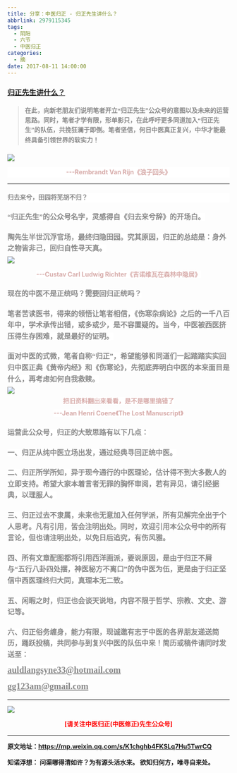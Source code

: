 ```yaml
---
title: 分享：中医归正 - 归正先生讲什么？
abbrlink: 2979115345
tags:
  - 阴阳
  - 六节
  - 中医归正
categories:
  - 摘
date: 2017-08-11 14:00:00
---
```

###  [归正先生讲什么？](https://mp.weixin.qq.com/s/K1chghb4FKSLq7Hu5TwrCQ "跳转至原文")

<div class="rich_media_content ">
                    <blockquote><p style="margin-top: 20px; margin-bottom: 20px;"><strong style="font-size: 14px; line-height: 1.6;"><span style="font-family: 仿宋; color: rgb(136, 136, 136);">在此，向新老朋友们说明笔者开立“归正先生”公众号的意图以及未来的运营思路。同时，笔者才学有限，形单影只，在此呼吁更多同道加入“归正先生”的队伍，共挽狂澜于即倒。笔者坚信，何日中医真正复兴，中华才能最终具备引领世界的软实力！</span></p></blockquote><p><img style="clear: both; display: block; margin:auto;" src="https://ws1.sinaimg.cn/large/8bf740e1gy1fihtl95euij20hs0ij7o2.jpg" data-ratio="1.0414438502673797" data-w="748" style="line-height: 1.6;"  /></p><p style="margin-top: 5px; margin-bottom: 5px; font-size: 16px; white-space: normal; max-width: 100%; min-height: 1em; color: rgb(62, 62, 62); text-align: center; box-sizing: border-box !important; word-wrap: break-word !important; background-color: rgb(255, 255, 255);"><span style="font-size: 14px; line-height: 22.399999618530273px; color: rgb(215, 171, 169);">---Rembrandt Van Rijn《浪子回头》</span></p><hr  /><p style="margin-top: 20px; margin-bottom: 20px; font-size: 16px; white-space: normal; max-width: 100%; min-height: 1em; color: rgb(62, 62, 62); text-align: left; box-sizing: border-box !important; word-wrap: break-word !important; background-color: rgb(255, 255, 255);"><strong style="line-height: 1.6;"><span style="max-width: 100%; line-height: 1.6; color: rgb(136, 136, 136); font-family: 仿宋; box-sizing: border-box !important; word-wrap: break-word !important;">归去来兮，田园将芜胡不归？</span></strong></p><p style="margin-top: 20px; margin-bottom: 20px;"><span style="color: rgb(136, 136, 136); font-family: 仿宋; font-size: 16px; line-height: 1.6; background-color: rgb(255, 255, 255);">“归正先生”的公众号名字，灵感得自《归去来兮辞》的开场白。</span></p><p style="margin-top: 20px; margin-bottom: 5px;"><span style="color: rgb(136, 136, 136); font-family: 仿宋; font-size: 16px; line-height: 1.6; background-color: rgb(255, 255, 255);">陶先生半世沉浮官场，最终归隐田园。究其原因，归正的总结是：<strong>身外之物皆非己，回归自性寻天真。</strong></span></p><p style="margin-top: 5px; margin-bottom: 5px;"><img style="clear: both; display: block; margin:auto;" src="https://ws1.sinaimg.cn/large/8bf740e1gy1fihtmdiz5xj20hs0a7499.jpg" data-ratio="0.5733333333333334" data-w="750" style="line-height: 1.6;"  /></p><p style="text-align: center;"><span style="color: rgb(215, 171, 169); font-size: 14px; line-height: 22.399999618530273px; text-align: center;  background-color: rgb(255, 255, 255);">---Custav Carl Ludwig Richter《吉诺维瓦在森林中隐居》</span></p><p style="margin-top: 20px; margin-bottom: 20px;"><span style="color: rgb(136, 136, 136); font-family: 仿宋; font-size: 16px; line-height: 1.6; background-color: rgb(255, 255, 255);"></span><span style="line-height: 1.6; color: rgb(136, 136, 136); font-family: 仿宋; font-size: 16px; background-color: rgb(255, 255, 255);">现在的中医不是正统吗？需要回归正统吗？</span></p><p style="margin-top: 20px; margin-bottom: 20px;"><strong><span style="line-height: 1.6; color: rgb(136, 136, 136); font-family: 仿宋; font-size: 16px; background-color: rgb(255, 255, 255);">笔者苦读医书，得来的领悟让笔者相信，《伤寒杂病论》之后的一千八百年中，学术承传出错，或多或少，是不容置疑的。</span></strong><span style="line-height: 1.6; color: rgb(136, 136, 136); font-family: 仿宋; font-size: 16px; background-color: rgb(255, 255, 255);">当今，中医被西医挤压得生存困难，就是最好的证明。</span></p><p style="margin-top: 20px; margin-bottom: 5px;"><strong><span style="line-height: 1.6; color: rgb(136, 136, 136); font-family: 仿宋; font-size: 16px; background-color: rgb(255, 255, 255);">面对中医的式微，笔者自称“归正”，希望能够和同道们一起踏踏实实回归中医正典《黄帝内经》和《伤寒论》，先彻底弄明白中医的本来面目是什么，再考虑如何自我救赎。</span></strong></p><p style="margin-top: 5px; margin-bottom: 5px;"><img style="clear: both; display: block; margin:auto;" src="https://ws1.sinaimg.cn/large/8bf740e1gy1fihtn0f9ubj20hs0ushdt.jpg" data-ratio="1.7306666666666666" data-w="750" style="line-height: 1.6;"  /></p><p style="margin-top: 5px; margin-bottom: 5px; text-align: center;"><span style="text-align: center;  color: rgb(215, 171, 169); font-size: 14px; line-height: 22.399999618530273px; background-color: rgb(255, 255, 255);">把旧资料翻出来看看，是不是哪里搞错了</span></p><p style="margin-top: 5px; margin-bottom: 5px; text-align: center;"><span style="text-align: center;  color: rgb(215, 171, 169); font-size: 14px; line-height: 22.399999618530273px; background-color: rgb(255, 255, 255);">---Jean Henri Coene《The Lost Manuscript》</span></p><p style="margin-top: 20px; margin-bottom: 5px; text-align: left;"><strong style="line-height: 1.6;"><span style="color: rgb(136, 136, 136); font-family: 仿宋; font-size: 16px; line-height: 1.6; background-color: rgb(255, 255, 255);">运营此公众号，归正的大致思路有以下几点：</span></strong></p><p style="margin-top: 20px; margin-bottom: 20px;"><strong><span style="color: rgb(136, 136, 136); font-family: 仿宋; font-size: 16px; line-height: 1.6; background-color: rgb(255, 255, 255);">一、归正</span></strong><span style="color: rgb(136, 136, 136); font-family: 仿宋; font-size: 16px; line-height: 1.6; background-color: rgb(255, 255, 255);"><strong>从纯中医立场出发，通过经典寻回正统中医。</strong></span></p><p style="margin-top: 20px; margin-bottom: 20px;"><strong><span style="color: rgb(136, 136, 136); font-family: 仿宋; font-size: 16px; line-height: 1.6; background-color: rgb(255, 255, 255);">二、</span></strong><span style="color: rgb(136, 136, 136); font-family: 仿宋; font-size: 16px; line-height: 1.6; background-color: rgb(255, 255, 255);"><strong>归正所学所知，异<span style="color: rgb(136, 136, 136); font-family: 仿宋; font-size: 16px;  background-color: rgb(255, 255, 255);">于现今通行的中医理论，</span>估计得不到大多数人的立即支持。</strong>希望大家本着言者无罪的胸怀审阅，若有异见，请引经据典，以理服人。</span></p><p style="margin-top: 20px; margin-bottom: 20px;"><strong><span style="color: rgb(136, 136, 136); font-family: 仿宋; font-size: 16px; line-height: 1.6; background-color: rgb(255, 255, 255);">三、</span></strong><span style="color: rgb(136, 136, 136); font-family: 仿宋; font-size: 16px; line-height: 1.6; background-color: rgb(255, 255, 255);"><strong>归正过去不隶属，未来也无意加入任何学派，所有见解完全出于个人思考。</strong>凡有引用，皆会注明出处。同时，欢迎引用本公众号中的所有言论，但也请注明出处，以免日后追究，有伤风雅。</span></p><p style="margin-top: 20px; margin-bottom: 20px;"><strong><span style="color: rgb(136, 136, 136); font-family: 仿宋; font-size: 16px; line-height: 1.6; background-color: rgb(255, 255, 255);">四、</span></strong><strong style="line-height: 1.6;"><span style="color: rgb(136, 136, 136); font-family: 仿宋; font-size: 16px; line-height: 1.6; background-color: rgb(255, 255, 255);">所有文章配图都将引用西洋画派，要说原因，是由于归正不屑与“五行八卦四处摆，神医秘方不离口”的伪中医为伍，更是由于<strong>归正坚信中西医理终归大同，真理本无二致。</strong></span></strong></p><p style="margin-top: 20px; margin-bottom: 20px;"><strong><span style="color: rgb(136, 136, 136); font-family: 仿宋; font-size: 16px; line-height: 1.6; background-color: rgb(255, 255, 255);">五、</span></strong><span style="color: rgb(136, 136, 136); font-family: 仿宋; font-size: 16px; line-height: 1.6; background-color: rgb(255, 255, 255);">闲暇之时，归正也会谈天说地，内容不限于哲学、宗教、文史、游记等。</span></p><p style="margin-top: 20px; margin-bottom: 5px;"><strong><span style="color: rgb(136, 136, 136); font-family: 仿宋; font-size: 16px; line-height: 1.6; background-color: rgb(255, 255, 255);">六、</span></strong><span style="color: rgb(136, 136, 136); font-family: 仿宋; font-size: 16px; line-height: 1.6; background-color: rgb(255, 255, 255);"><strong>归正俗务缠身，能力有限，现诚邀有志于中医的各界朋友递送简历，踊跃投稿，共同参与到复兴中医的队伍中来！简历或稿件请同时发送至：</strong></span></p><p style="margin-top: 5px; margin-bottom: 5px;"><strong><span style="color: rgb(136, 136, 136); font-family: 仿宋; font-size: 20px; line-height: 1.6; text-decoration: underline; background-color: rgb(255, 255, 255);">auldlangsyne33@hotmail.com</span></strong></p><p style="margin-top: 5px; margin-bottom: 5px;"><strong><span style="color: rgb(136, 136, 136); font-family: 仿宋; font-size: 20px; line-height: 1.6; text-decoration: underline; background-color: rgb(255, 255, 255);">gg123am@gmail.com</span></strong></p><hr  />
					<img style="clear: both; display: block; margin:auto;" src="https://ws1.sinaimg.cn/mw690/8bf740e1gy1fgqt1hfuomj20hs0bzmyp.jpg" /><p style="text-align: center; color: red">[请关注中医归正(中医修正)先生公众号]</p><hr />
                </div>


原文地址：https://mp.weixin.qq.com/s/K1chghb4FKSLq7Hu5TwrCQ


**知诺浮想：**
问渠哪得清如许？为有源头活水来。
欲知归何方，唯寻自来处。

